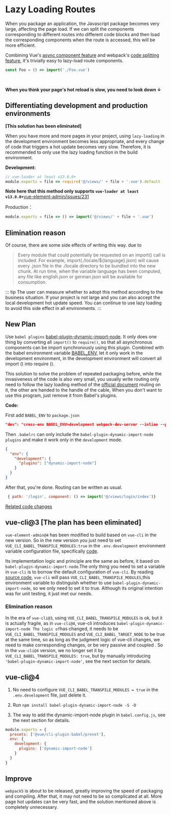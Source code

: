 # Lazy Loading Routes

When you package an application, the Javascript package becomes very large, affecting the page load. If we can split the components corresponding to different routes into different code blocks and then load the corresponding components when the route is accessed, this will be more efficient.

Combining Vue's [async component feature](https://vuejs.org/v2/guide/components-dynamic-async.html#Async-Components) and webpack's [code splitting feature](https://webpack.js.org/guides/code-splitting/), it's trivially easy to lazy-load route components.

```js
const Foo = () => import('./Foo.vue')
```

<br>

**When you think your page's hot reload is slow, you need to look down ↓**

## Differentiating development and production environments

**[This solution has been eliminated]**

When you have more and more pages in your project, using `lazy-loading` in the development environment becomes less appropriate, and every change of code that triggers a hot update becomes very slow. Therefore, it is recommended to only use the lazy loading function in the build environment.

**Development:**

```js
// vue-loader at least v13.0.0+
module.exports = file => require('@/views/' + file + '.vue').default
```

**Note here that this method only supports `vue-loader at least v13.0.0+`**[vue-element-admin/issues/231](https://github.com/PanJiaChen/vue-element-admin/issues/231)

Production：

```js
module.exports = file => () => import('@/views/' + file + '.vue')
```

## Elimination reason

Of course, there are some side effects of writing this way. due to

> Every module that could potentially be requested on an import() call is included. For example, import(./locale/${language}.json) will cause every .json file in the ./locale directory to be bundled into the new chunk. At run time, when the variable language has been computed, any file like english.json or german.json will be available for consumption.

::: tip
The user can measure whether to adopt this method according to the business situation. If your project is not large and you can also accept the local development hot update speed. You can continue to use lazy loading to avoid this side effect in all environments.
:::

## New Plan

Use `babel plugins` [babel-plugin-dynamic-import-node](https://github.com/airbnb/babel-plugin-dynamic-import-node).
It only does one thing by converting all `import()` to `require()`, so that all asynchronous components can be import synchronously using this plugin. Combined with the babel environment variable [BABEL_ENV](https://babeljs.io/docs/usage/babelrc/#env-option), let it only work in the development environment, in the development environment will convert all import () into require ().

This solution to solve the problem of repeated packaging before, while the invasiveness of the code is also very small, you usually write routing only need to follow the lazy loading method of the [official document](https://router.vuejs.org/guide/advanced/lazy-loading.html) routing on it, the other are handed to the handle of the cable, When you don't want to use this program, just remove it from Babel's plugins.

**Code:**

First add `BABEL_ENV` to `package.json`

```json
"dev": "cross-env BABEL_ENV=development webpack-dev-server --inline --progress --config build/webpack.dev.conf.js"
```

Then `.babelrc` can only include the `babel-plugin-dynamic-import-node` `plugins` and make it work only in the `development` mode.

```json
{
  "env": {
    "development": {
      "plugins": ["dynamic-import-node"]
    }
  }
}
```

After that, you're done. Routing can be written as usual.

```js
 { path: '/login', component: () => import('@/views/login/index')}
```

[Related code changes](https://github.com/midfar/vue3-element-admin/pull/727)

## vue-cli@3 [The plan has been eliminated]

`vue-element-admin@4` has been modified to build based on `vue-cli` in the new version. So in the new version you just need to set `VUE_CLI_BABEL_TRANSPILE_MODULES:true` in the `.env.development` environment variable configuration file, specifically [code](https://github.com/midfar/vue3-element-admin/blob/main/.env.development).

Its implementation logic and principle are the same as before, it based on `babel-plugin-dynamic-import-node`.The only thing you need to set a variable in `vue-cli` is to borrow the default configuration of `vue-cli`. By reading [source code](https://github.com/vuejs/vue-cli/blob/dev/packages/@vue/babel-preset-app/index.js), `vue-cli` will pass `VUE_CLI_BABEL_TRANSPILE_MODULES`,this environment variable to distinguish whether to use `babel-plugin-dynamic-import-node`, so we only need to set it to true. Although its original intention was for unit testing, it just met our needs.

### Elimination reason

In the era of `vue-cli@3`, using `VUE_CLI_BABEL_TRANSPILE_MODULES` is ok, but it is actually fragile, as in `vue-cli@4`, vue-cli introduces `babel-plugin-dynamic-import-node The logic of`has changed, it needs to be `VUE_CLI_BABEL_TRANSPILE_MODULES` and `VUE_CLI_BABEL_TARGET_NODE` to be true at the same time, so as long as the judgment logic of vue-cli changes, we need to make corresponding changes, or be very passive and coupled . So in the `vue-cli@4` version, we no longer set it by `VUE_CLI_BABEL_TRANSPILE_MODULES: true`, but by manually introducing `'babel-plugin-dynamic-import-node'`, see the next section for details.

## vue-cli@4

1. No need to configure `VUE_CLI_BABEL_TRANSPILE_MODULES = true` in the `.env.development` file, just delete it.

2. Run `npm install babel-plugin-dynamic-import-node -S -D`

3. The way to add the dynamic-import-node plugin in `babel.config.js`, see the next section for details.

```js
module.exports = {
  presets: ['@vue/cli-plugin-babel/preset'],
  env: {
    development: {
      plugins: ['dynamic-import-node']
    }
  }
}
```

## Improve

`webpack5` is about to be released, greatly improving the speed of packaging and compiling. After that, it may not need to be so complicated at all. More page hot updates can be very fast, and the solution mentioned above is completely unnecessary.
